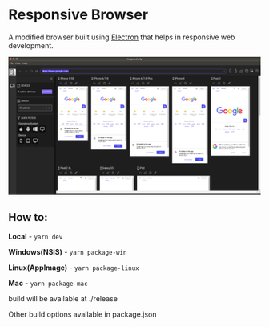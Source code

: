 <h1> Responsive Browser </h1>

A modified browser built using [Electron](https://www.electronjs.org/) that helps in responsive web development. 

![Responsively](https://raw.githubusercontent.com/manojVivek/responsively-app/readme-updated/desktop-app/resources/screenshot.png)

<h2>How to:</h2>

**Local** - ```yarn dev```

**Windows(NSIS)** - ```yarn package-win```

**Linux(AppImage)** - ```yarn package-linux```

**Mac** - ```yarn package-mac```

build will be available at ./release

Other build options available in package.json


